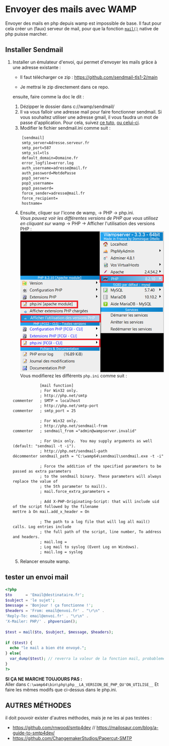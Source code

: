 # Envoyer des mails avec WAMP
Envoyer des mails en php depuis wamp est impossible de base.
Il faut pour cela créer un (faux) serveur de mail, pour que la fonction [`mail()`](https://www.php.net/manual/fr/function.mail.php) native de php puisse marcher.

## Installer Sendmail  

1. Installer un émulateur d'envoi, qui permet d'envoyer les mails grâce à une adresse existante :

	- Il faut télécharger ce zip : https://github.com/sendmail-tls1-2/main

	- Je mettrai le zip directement dans ce repo.
	
	ensuite, faire comme la doc le dit :

	1. Dézipper le dossier dans c://wamp/sendmail/
	2. Il va vous falloir une adresse mail pour faire fonctionner sendmail. Si vous souhaitez utiliser une adresse gmail, il vous faudra un mot de passe d'application. Pour cela, suivez [ce tuto](https://www.journaldufreenaute.fr/comment-creer-des-mots-de-passe-specifiques-a-une-application-dans-gmail/), [ou celui-ci](https://support.google.com/mail/answer/185833?hl=fr).
	3. Modifier le fichier sendmail.ini comme suit :

    ```
		[sendmail] 
		smtp_server=Adresse.serveur.fr
		smtp_port=587
		smtp_ssl=tls
		default_domain=Domaine.fr
		error_logfile=error.log
		auth_username=adresse@mail.fr
		auth_password=MotdePasse
		pop3_server= 
		pop3_username= 
		pop3_password= 
		force_sender=adresse@mail.fr
		force_recipient= 
		hostname=
    ```
	4. Ensuite, cliquer sur l'icone de wamp, -> PHP -> php.ini.\
    *Vous pouvez voir les différentes versions de PHP que vous utilisez en cliquant sur* wamp -> PHP -> Afficher l'utilisation des versions PHP :
    ![alt text](img/image.png)
    Vous modifierez les différents `php.ini` comme suit :
    
    ```
                [mail function]
                ; For Win32 only.
                ; http://php.net/smtp
    commenter	; SMTP = localhost
                ; http://php.net/smtp-port
    commenter	; smtp_port = 25

                ; For Win32 only.
                ; http://php.net/sendmail-from
    commenter	; sendmail_from ="admin@wampserver.invalid"

                ; For Unix only.  You may supply arguments as well (default: "sendmail -t -i").
                ; http://php.net/sendmail-path
    décommenter	sendmail_path = "C:\wamp64\sendmail\sendmail.exe -t -i"

                ; Force the addition of the specified parameters to be passed as extra parameters
                ; to the sendmail binary. These parameters will always replace the value of
                ; the 5th parameter to mail().
                ; mail.force_extra_parameters =

                ; Add X-PHP-Originating-Script: that will include uid of the script followed by the filename
    mettre à On	mail.add_x_header = On

                ; The path to a log file that will log all mail() calls. Log entries include
                ; the full path of the script, line number, To address and headers.
                ; mail.log =
                ; Log mail to syslog (Event Log on Windows).
                ; mail.log = syslog
    ```

	5. Relancer ensuite wamp.

## tester un envoi mail 
```php
<?php
$to      = 'Email@destinataire.fr';
$subject = 'le sujet';
$message = 'Bonjour ! ça fonctionne !';
$headers = 'From: email@envoi.fr' . "\r\n" .
'Reply-To: email@envoi.fr' . "\r\n" .
'X-Mailer: PHP/' . phpversion();

$test = mail($to, $subject, $message, $headers);

if ($test) {
  echo "le mail a bien été envoyé.";
} else{
  var_dump($test); // reverra la valeur de la fonction mail, probablement false. Aller voir dans ce cas le fichier error.log dans C://wamp/sendmail/
}
?>
```

**SI ÇA NE MARCHE TOUJOURS PAS :** \
Aller dans `C:\wamp64\bin\php\php__LA_VERSION_DE_PHP_QU'ON_UTILISE__`
Et faire les mêmes modifs que ci-dessus dans le php.ini.

## AUTRES MÉTHODES 
il doit pouvoir exister d'autres méthodes, mais je ne les ai pas testées :
- https://github.com/rnwood/smtp4dev // https://mailosaur.com/blog/a-guide-to-smtp4dev/
- https://github.com/ChangemakerStudios/Papercut-SMTP

